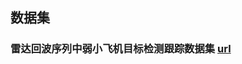 
## 数据集
### 雷达回波序列中弱小飞机目标检测跟踪数据集 [url](https://www.scidb.cn/en/detail?dataSetId=720626420979597312&version=V1&dataSetType=journal&tag=2&language=zh_CN)
